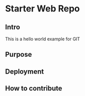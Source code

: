# Starter Web Repo

## Intro

This is a hello world example for GIT

## Purpose

## Deployment

## How to contribute
